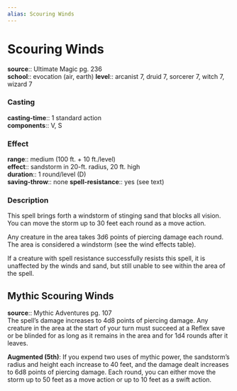 ```yaml
---
alias: Scouring Winds
---
```


# Scouring Winds 

**source**:: Ultimate Magic pg. 236  
**school**:: evocation (air, earth)
**level**:: arcanist 7, druid 7, sorcerer 7, witch 7, wizard 7

### Casting 

**casting-time**:: 1 standard action  
**components**:: V, S

### Effect 

**range**:: medium (100 ft. + 10 ft./level)  
**effect**:: sandstorm in 20-ft. radius, 20 ft. high  
**duration**:: 1 round/level (D)  
**saving-throw**:: none
**spell-resistance**:: yes (see text)

### Description 

This spell brings forth a windstorm of stinging sand that blocks all vision. You can move the storm up to 30 feet each round as a move action.  
  
Any creature in the area takes 3d6 points of piercing damage each round. The area is considered a windstorm (see the wind effects table).  
  
If a creature with spell resistance successfully resists this spell, it is unaffected by the winds and sand, but still unable to see within the area of the spell.

## Mythic Scouring Winds 

**source**:: Mythic Adventures pg. 107  
The spell’s damage increases to 4d8 points of piercing damage. Any creature in the area at the start of your turn must succeed at a Reflex save or be blinded for as long as it remains in the area and for 1d4 rounds after it leaves.  
  
**Augmented (5th)**: If you expend two uses of mythic power, the sandstorm’s radius and height each increase to 40 feet, and the damage dealt increases to 6d8 points of piercing damage. Each round, you can either move the storm up to 50 feet as a move action or up to 10 feet as a swift action.

